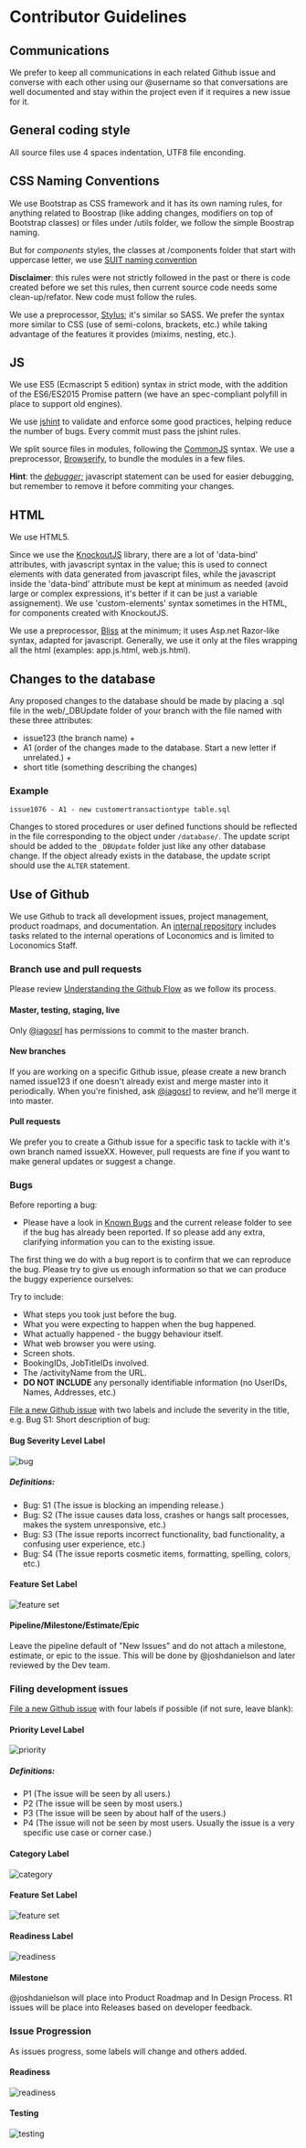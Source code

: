 # Contributor Guidelines

## Communications
We prefer to keep all communications in each related Github issue and converse with each other using our @username so that conversations are well documented and stay within the project even if it requires a new issue for it.

## General coding style
All source files use 4 spaces indentation, UTF8 file enconding.

## CSS Naming Conventions

We use Bootstrap as CSS framework and it has its own naming rules, for anything related to Boostrap (like adding changes, modifiers on top of Bootstrap classes) or files under /utils folder, we follow the simple Boostrap naming.

But for *components* styles, the classes at /components folder that start with uppercase letter, we use [SUIT naming convention](https://github.com/suitcss/suit/blob/master/doc/naming-conventions.md)

**Disclaimer**: this rules were not strictly followed in the past or there is code created before we set this rules, then current source code needs some clean-up/refator. New code must follow the rules.

We use a preprocessor, [Stylus](http://stylus-lang.com/); it's similar so SASS. We prefer the syntax more similar to CSS (use of semi-colons, brackets, etc.) while taking advantage of the features it provides (mixims, nesting, etc.).

## JS

We use ES5 (Ecmascript 5 edition) syntax in strict mode, with the addition of the ES6/ES2015 Promise pattern (we have an spec-compliant polyfill in place to support old engines).

We use [jshint](http://jshint.com/) to validate and enforce some good practices, helping reduce the number of bugs. Every commit must pass the jshint rules.

We split source files in modules, following the [CommonJS](http://wiki.commonjs.org/wiki/Modules/1.1) syntax.
We use a preprocessor, [Browserify](http://browserify.org/), to bundle the modules in a few files.

**Hint**: the *[debugger;](https://developer.mozilla.org/en-US/docs/Web/JavaScript/Reference/Statements/debugger)* javascript statement can be used for easier debugging, but remember to remove it before commiting your changes.

## HTML

We use HTML5.

Since we use the [KnockoutJS](http://knockoutjs.com/) library, there are a lot of 'data-bind' attributes, with javascript syntax in the value; this is used to connect elements with data generated from javascript files, while the javascript inside the 'data-bind' attribute must be kept at minimum as needed (avoid large or complex expressions, it's better if it can be just a variable assignement).
We use 'custom-elements' syntax sometimes in the HTML, for components created with KnockoutJS.

We use a preprocessor, [Bliss](https://github.com/cstivers78/bliss) at the minimum; it uses Asp.net Razor-like syntax, adapted for javascript. Generally, we use it only at the files wrapping all the html (examples: app.js.html, web.js.html).

## Changes to the database

Any proposed changes to the database should be made by placing a .sql file in the web/_DBUpdate folder of your branch with the file named with these three attributes:
- issue123 (the branch name) +
- A1 (order of the changes made to the database. Start a new letter if unrelated.) +
- short title (something describing the changes)

### Example
```
issue1076 - A1 - new customertransactiontype table.sql
```

Changes to stored procedures or user defined functions should be reflected in the file corresponding to the object under ``/database/``. The update script should be added to the ``_DBUpdate`` folder just like any other database change. If the object already exists in the database, the update script should use the ``ALTER`` statement.

## Use of Github

We use Github to track all development issues, project management, product roadmaps, and documentation. An [internal repository](https://github.com/joshdanielson/loconomics-internal) includes tasks related to the internal operations of Loconomics and is limited to Loconomics Staff.

### Branch use and pull requests
Please review [Understanding the Github Flow](https://guides.github.com/introduction/flow/) as we follow its process.

#### Master, testing, staging, live
Only [@iagosrl](mailto:iagosrl@gmail.com) has permissions to commit to the master branch. 

#### New branches
If you are working on a specific Github issue, please create a new branch named issue123 if one doesn't already exist and merge master into it periodically. When you're finished, ask [@iagosrl](mailto:iagosrl@gmail.com) to review, and he'll merge it into master.

#### Pull requests
We prefer you to create a Github issue for a specific task to tackle with it's own branch named issueXX. However, pull requests are fine if you want to make general updates or suggest a change.

### Bugs
Before reporting a bug:
* Please have a look in [Known Bugs](https://github.com/loconomics/loconomics/milestones) and the current release folder to see if the bug has already been reported. If so please add any extra, clarifying information you can to the existing issue. 

The first thing we do with a bug report is to confirm that we can reproduce the bug. Please try to give us enough information so that we can produce the buggy experience ourselves:

Try to include:
* What steps you took just before the bug.
* What you were expecting to happen when the bug happened.
* What actually happened - the buggy behaviour itself.
* What web browser you were using.
* Screen shots.
* BookingIDs, JobTitleIDs involved.
* The /activityName from the URL.
* **DO NOT INCLUDE** any personally identifiable information (no UserIDs, Names, Addresses, etc.)

[File a new Github issue](https://github.com/loconomics/loconomics/issues/new) with two labels and include the severity in the title, e.g. Bug S1: Short description of bug:
#### Bug Severity Level Label
![bug](https://cloud.githubusercontent.com/assets/1202838/20122990/bed40e00-a5d0-11e6-9a41-ac583f8e7883.png)

##### Definitions:
- Bug: S1 (The issue is blocking an impending release.)
- Bug: S2 (The issue causes data loss, crashes or hangs salt processes, makes the system unresponsive, etc.)
- Bug: S3 (The issue reports incorrect functionality, bad functionality, a confusing user experience, etc.)
- Bug: S4 (The issue reports cosmetic items, formatting, spelling, colors, etc.)

#### Feature Set Label
![feature set](https://cloud.githubusercontent.com/assets/1202838/20122985/beb9b0be-a5d0-11e6-92d1-200614a3a74e.png)

#### Pipeline/Milestone/Estimate/Epic
Leave the pipeline default of "New Issues" and do not attach a milestone, estimate, or epic to the issue. This will be done by @joshdanielson and later reviewed by the Dev team.

### Filing development issues
[File a new Github issue](https://github.com/loconomics/loconomics/issues/new) with four labels if possible (if not sure, leave blank):

#### Priority Level Label
![priority](https://cloud.githubusercontent.com/assets/1202838/20122988/bebb0522-a5d0-11e6-94b9-73c2dce28fe1.png)

##### Definitions:
- P1 (The issue will be seen by all users.)
- P2 (The issue will be seen by most users.)
- P3 (The issue will be seen by about half of the users.)
- P4 (The issue will not be seen by most users. Usually the issue is a very specific use case or corner case.)

#### Category Label
![category](https://cloud.githubusercontent.com/assets/1202838/20122991/bed5f51c-a5d0-11e6-8017-bc1f59502671.png)

#### Feature Set Label
![feature set](https://cloud.githubusercontent.com/assets/1202838/20122985/beb9b0be-a5d0-11e6-92d1-200614a3a74e.png)

#### Readiness Label
![readiness](https://cloud.githubusercontent.com/assets/1202838/20122984/beb95484-a5d0-11e6-940b-42633ff5648b.png)

#### Milestone
@joshdanielson will place into Product Roadmap and In Design Process. R1 issues will be place into Releases based on developer feedback.

### Issue Progression
As issues progress, some labels will change and others added.

#### Readiness
![readiness](https://cloud.githubusercontent.com/assets/1202838/20122984/beb95484-a5d0-11e6-940b-42633ff5648b.png)

#### Testing
![testing](https://cloud.githubusercontent.com/assets/1202838/20123132/d40e3574-a5d1-11e6-9d1c-40627a6d52b9.png)


